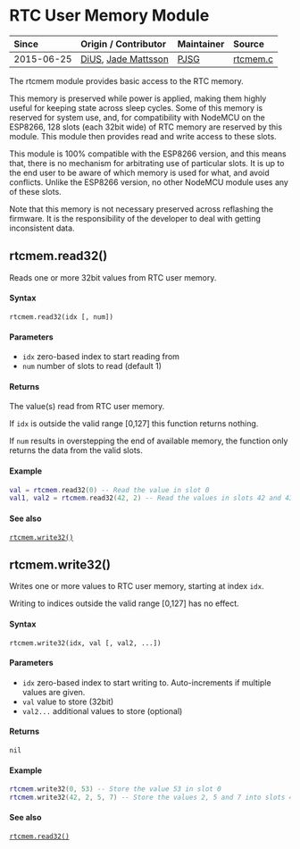 # RTC User Memory Module
| Since  | Origin / Contributor  | Maintainer  | Source  |
| :----- | :-------------------- | :---------- | :------ |
| 2015-06-25 | [DiUS](https://github.com/DiUS), [Jade Mattsson](https://github.com/jmattsson) | [PJSG](https://github.com/pjsg) | [rtcmem.c](../../components/modules/rtcmem.c)|

The rtcmem module provides basic access to the RTC memory. 

This memory is preserved while power is applied, making them highly useful for keeping state across sleep cycles. Some of this memory is reserved for system use, 
and, for compatibility with NodeMCU on the ESP8266, 128 slots (each 32bit wide) of RTC memory are reserved by this module.
This module then provides read and write access to these slots.

This module is 100% compatible with the ESP8266 version, and this means that, there is no mechanism for arbitrating use of particular slots. It is up to the end user to be aware of which memory is used for what, and avoid conflicts. Unlike the ESP8266 version, no other NodeMCU module uses any of these slots.

Note that this memory is not necessary preserved across reflashing the firmware. It is the responsibility of the
developer to deal with getting inconsistent data.

## rtcmem.read32()

Reads one or more 32bit values from RTC user memory.

#### Syntax
`rtcmem.read32(idx [, num])`

#### Parameters
  - `idx` zero-based index to start reading from
  - `num` number of slots to read (default 1)

#### Returns
The value(s) read from RTC user memory.

If `idx` is outside the valid range [0,127] this function returns nothing.

If `num` results in overstepping the end of available memory, the function only returns the data from the valid slots.

#### Example
```lua
val = rtcmem.read32(0) -- Read the value in slot 0
val1, val2 = rtcmem.read32(42, 2) -- Read the values in slots 42 and 43
```
#### See also
[`rtcmem.write32()`](#rtcmemwrite32)

## rtcmem.write32()

Writes one or more values to RTC user memory, starting at index `idx`.

Writing to indices outside the valid range [0,127] has no effect.

#### Syntax
`rtcmem.write32(idx, val [, val2, ...])`

#### Parameters
  - `idx` zero-based index to start writing to. Auto-increments if multiple values are given.
  - `val` value to store (32bit)
  - `val2...` additional values to store (optional)

#### Returns
`nil`

#### Example
```lua
rtcmem.write32(0, 53) -- Store the value 53 in slot 0
rtcmem.write32(42, 2, 5, 7) -- Store the values 2, 5 and 7 into slots 42, 43 and 44, respectively.
```
#### See also
[`rtcmem.read32()`](#rtcmemread32)
